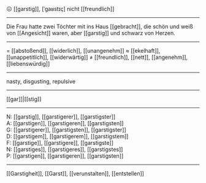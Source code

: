 😖 [[garstig]], [ˈɡaʁstɪç]
nicht [[freundlich]]

---
Die Frau hatte zwei Töchter mit ins Haus [[gebracht]], die schön und weiß von [[Angesicht]] waren, aber [[garstig]] und schwarz von Herzen.


---
= [[abstoßend]], [[widerlich]], [[unangenehm]]
≈ [[ekelhaft]], [[unappetitlich]], [[widerwärtig]]
≠ [[freundlich]], [[nett]], [[angenehm]], [[liebenswürdig]]

---
nasty, disgusting, repulsive

---
[[gar]]|[[stig]]

---
N: [[garstig]], [[garstigerer]], [[garstigster]]  
A: [[garstigen]], [[garstigeren]], [[garstigsten]]  
G: [[garstigerer]], [[garstigsten]], [[garstigster]]  
D: [[garstigem]], [[garstigerem]], [[garstigstem]]  
F: [[garstige]], [[garstigere]], [[garstigste]]  
N: [[garstiges]], [[garstigeres]], [[garstigstes]]  
P: [[garstigen]], [[garstigeren]], [[garstigsten]]  

---
[[Garstigheit]], [[Garst]], [[verunstalten]], [[entstellen]]